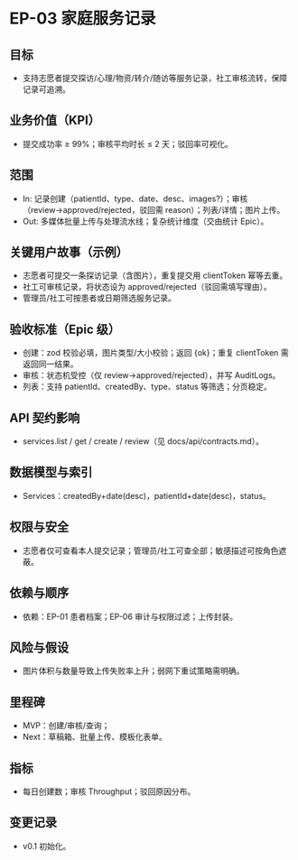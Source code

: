 # EP-03 家庭服务记录

## 目标
- 支持志愿者提交探访/心理/物资/转介/随访等服务记录，社工审核流转，保障记录可追溯。

## 业务价值（KPI）
- 提交成功率 ≥ 99%；审核平均时长 ≤ 2 天；驳回率可视化。

## 范围
- In: 记录创建（patientId、type、date、desc、images?）；审核（review→approved/rejected，驳回需 reason）；列表/详情；图片上传。
- Out: 多媒体批量上传与处理流水线；复杂统计维度（交由统计 Epic）。

## 关键用户故事（示例）
- 志愿者可提交一条探访记录（含图片），重复提交用 clientToken 幂等去重。
- 社工可审核记录，将状态设为 approved/rejected（驳回需填写理由）。
- 管理员/社工可按患者或日期筛选服务记录。

## 验收标准（Epic 级）
- 创建：zod 校验必填，图片类型/大小校验；返回 {ok}；重复 clientToken 需返回同一结果。
- 审核：状态机受控（仅 review→approved/rejected），并写 AuditLogs。
- 列表：支持 patientId、createdBy、type、status 等筛选；分页稳定。

## API 契约影响
- services.list / get / create / review（见 docs/api/contracts.md）。

## 数据模型与索引
- Services：createdBy+date(desc)，patientId+date(desc)，status。

## 权限与安全
- 志愿者仅可查看本人提交记录；管理员/社工可查全部；敏感描述可按角色遮蔽。

## 依赖与顺序
- 依赖：EP-01 患者档案；EP-06 审计与权限过滤；上传封装。

## 风险与假设
- 图片体积与数量导致上传失败率上升；弱网下重试策略需明确。

## 里程碑
- MVP：创建/审核/查询；
- Next：草稿箱、批量上传、模板化表单。

## 指标
- 每日创建数；审核 Throughput；驳回原因分布。

## 变更记录
- v0.1 初始化。
